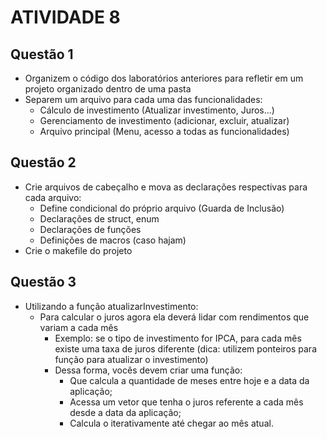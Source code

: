 # ATIVIDADE 8
## Questão 1
- Organizem o código dos laboratórios anteriores para refletir em um projeto organizado dentro de uma pasta
- Separem um arquivo para cada uma das funcionalidades:
    - Cálculo de investimento (Atualizar investimento, Juros…)
    - Gerenciamento de investimento (adicionar, excluir, atualizar)
    - Arquivo principal (Menu, acesso a todas as funcionalidades)

## Questão 2
- Crie arquivos de cabeçalho e mova as declarações respectivas para cada arquivo:
  - Define condicional do próprio arquivo (Guarda de Inclusão)
  - Declarações de struct, enum
  - Declarações de funções
  - Definições de macros (caso hajam)
- Crie o makefile do projeto

## Questão 3
- Utilizando a função atualizarInvestimento:
  - Para calcular o juros agora ela deverá lidar com rendimentos que variam a cada mês
    - Exemplo: se o tipo de investimento for IPCA, para cada mês existe uma taxa de juros diferente (dica: utilizem ponteiros para função para atualizar o investimento)
    - Dessa forma, vocês devem criar uma função:
      - Que calcula a quantidade de meses entre hoje e a data da aplicação;
      - Acessa um vetor que tenha o juros referente a cada mês desde a data da aplicação;
      - Calcula o iterativamente até chegar ao mês atual.
